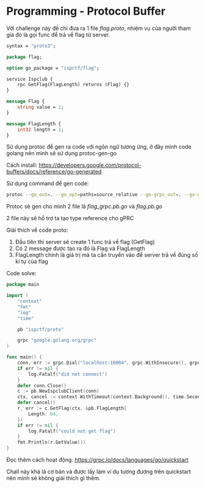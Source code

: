 # Programming - Protocol Buffer

Với challenge này đề chỉ đưa ra 1 file *flag.proto*, nhiệm vụ của người tham gia đó là gọi func để trả về flag từ server.

```protobuf
syntax = "proto3";

package flag;

option go_package = "ispctf/flag";

service Ispclub {
    rpc GetFlag(FlagLength) returns (Flag) {}
}

message Flag {
    string value = 1;
}

message FlagLength {
    int32 length = 1;
}
```

Sử dụng protoc để gen ra code với ngôn ngữ tương ứng, ở đây mình code golang nên mình sẽ sử dụng protoc-gen-go

Cách install: https://developers.google.com/protocol-buffers/docs/reference/go-generated

Sử dụng command để gen code:

```bash
protoc --go_out=. --go_opt=paths=source_relative --go-grpc_out=. --go-grpc_opt=paths=source_relative proto/flag.proto
```

Protoc sẽ gen cho mình 2 file là *flag_grpc.pb.go* và *flag.pb.go*

2 file này sẽ hỗ trợ ta tạo type reference cho gPRC

Giải thích về code proto:

1. Đầu tiên thì server sẽ create 1 func trả về flag (GetFlag)
2. Có 2 message được tạo ra đó là Flag và FlagLength
3. FlagLength chính là giá trị mà ta cần truyền vào để server trả về đúng số kí tự của flag

Code solve:

```go
package main

import (
	"context"
	"fmt"
	"log"
	"time"

	pb "ispctf/proto"

	grpc "google.golang.org/grpc"
)

func main() {
	conn, err := grpc.Dial("localhost:10004", grpc.WithInsecure(), grpc.WithBlock())
	if err != nil {
		log.Fatalf("did not connect")
	}
	defer conn.Close()
	c := pb.NewIspclubClient(conn)
	ctx, cancel := context.WithTimeout(context.Background(), time.Second)
	defer cancel()
	r, err := c.GetFlag(ctx, &pb.FlagLength{
		Length: 64,
	})
	if err != nil {
		log.Fatalf("could not get flag")
	}
	fmt.Println(r.GetValue())
}
```

Đọc thêm cách hoạt động: https://grpc.io/docs/languages/go/quickstart

Chall này khá là cơ bản và được lấy làm ví dụ tương đương trên quickstart nên mình sẽ không giải thích gì thêm.
